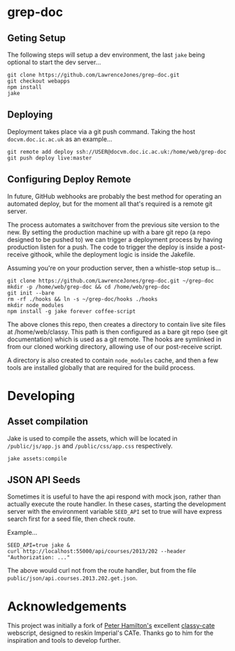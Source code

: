 # grep-doc

## Geting Setup

The following steps will setup a dev environment, the last `jake` being optional to start the dev server...

    git clone https://github.com/LawrenceJones/grep-doc.git
    git checkout webapps
    npm install
    jake

## Deploying

Deployment takes place via a git push command. Taking the host `docvm.doc.ic.ac.uk` as an example...

    git remote add deploy ssh://USER@docvm.doc.ic.ac.uk:/home/web/grep-doc
    git push deploy live:master

## Configuring Deploy Remote

In future, GitHub webhooks are probably the best method for operating an automated deploy, but
for the moment all that's required is a remote git server.

The process automates a switchover from the previous site version to the new. By setting the
production machine up with a bare git repo (a repo designed to be pushed to) we can trigger a
deployment process by having production listen for a push. The code to trigger the deploy is
inside a post-receive githook, while the deployment logic is inside the Jakefile.

Assuming you're on your production server, then a whistle-stop setup is...

    git clone https://github.com/LawrenceJones/grep-doc.git ~/grep-doc
    mkdir -p /home/web/grep-doc && cd /home/web/grep-doc
    git init --bare
    rm -rf ./hooks && ln -s ~/grep-doc/hooks ./hooks
    mkdir node_modules
    npm install -g jake forever coffee-script

The above clones this repo, then creates a directory to contain live site files at /home/web/classy.
This path is then configured as a bare git repo (see git documentation) which is used as a git remote.
The hooks are symlinked in from our cloned working directory, allowing use of our post-receive script.

A directory is also created to contain `node_modules` cache, and then a few tools are installed
globally that are required for the build process.

# Developing

## Asset compilation

Jake is used to compile the assets, which will be located in `/public/js/app.js` and
`/public/css/app.css` respectively.

    jake assets:compile

## JSON API Seeds

Sometimes it is useful to have the api respond with mock json, rather than actually execute the
route handler. In these cases, starting the development server with the environment variable `SEED_API`
set to true will have express search first for a seed file, then check route.

Example...

    SEED_API=true jake &
    curl http://localhost:55000/api/courses/2013/202 --header "Authorization: ..."

The above would curl not from the route handler, but from the file `public/json/api.courses.2013.202.get.json`.

# Acknowledgements

This project was initially a fork of [Peter Hamilton's](http://github.com/petehamilton) excellent [classy-cate](http://github.com/petehamilton/classy-cate) webscript, designed to reskin Imperial's CATe. Thanks go to him for the inspiration and tools to develop further.

